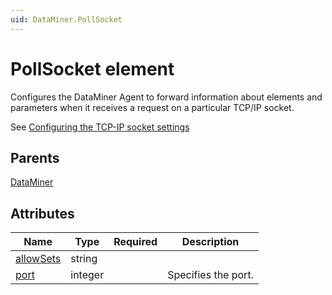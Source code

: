 ```yaml
---
uid: DataMiner.PollSocket
---
```


# PollSocket element

Configures the DataMiner Agent to forward information about elements and parameters when it receives a request on a particular TCP/IP socket.

See [Configuring the TCP-IP socket settings](xref:Configuring_the_TCP-IP_socket_settings#configuring-the-tcp-ip-socket-settings)

## Parents

[DataMiner](xref:DataMiner)

## Attributes

| Name | Type | Required | Description |
| --- | --- | --- | --- |
| [allowSets](xref:DataMiner.PollSocket-allowSets) | string |  |  |
| [port](xref:DataMiner.PollSocket-port) | integer |  | Specifies the port. |
